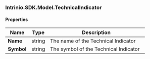 [//]: # (CLASS:Intrinio.SDK.Model.TechnicalIndicator)

[//]: # (KIND:object)

### Intrinio.SDK.Model.TechnicalIndicator
#### Properties

[//]: # (START_DEFINITION)

Name | Type | Description
------------ | ------------- | -------------
**Name** | string | The name of the Technical Indicator &nbsp;
**Symbol** | string | The symbol of the Technical Indicator &nbsp;

[//]: # (END_DEFINITION)


